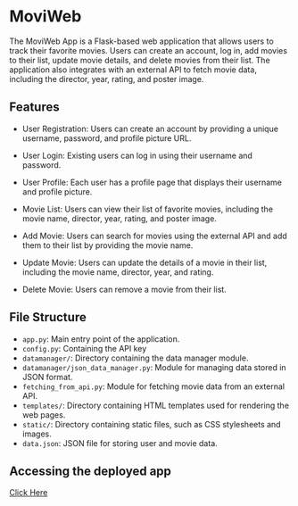 # MoviWeb

The MoviWeb App is a Flask-based web application that allows users to track their favorite movies. Users can create an account, log in, add movies to their list, update movie details, and delete movies from their list. The application also integrates with an external API to fetch movie data, including the director, year, rating, and poster image.

## Features

- User Registration: Users can create an account by providing a unique username, password, and profile picture URL.

- User Login: Existing users can log in using their username and password.

- User Profile: Each user has a profile page that displays their username and profile picture.

- Movie List: Users can view their list of favorite movies, including the movie name, director, year, rating, and poster image.

- Add Movie: Users can search for movies using the external API and add them to their list by providing the movie name.

- Update Movie: Users can update the details of a movie in their list, including the movie name, director, year, and rating.

- Delete Movie: Users can remove a movie from their list.

## File Structure

- `app.py`: Main entry point of the application.
- `config.py`: Containing the API key 
- `datamanager/`: Directory containing the data manager module.
- `datamanager/json_data_manager.py`: Module for managing data stored in JSON format.
- `fetching_from_api.py`: Module for fetching movie data from an external API.
- `templates/`: Directory containing HTML templates used for rendering the web pages.
- `static/`: Directory containing static files, such as CSS stylesheets and images.
- `data.json`: JSON file for storing user and movie data.

##  Accessing the deployed app
[Click Here](http://shirashahar.pythonanywhere.com/)



